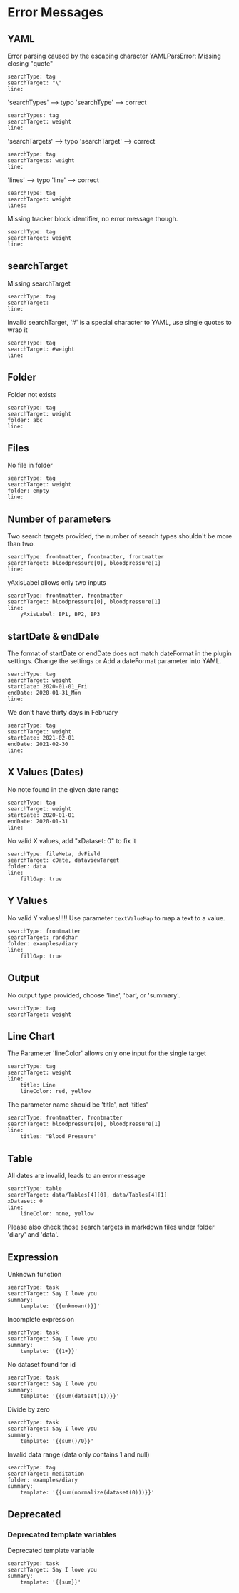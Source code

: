 # Error Messages

## YAML
Error parsing caused by the escaping character YAMLParsError: Missing closing "quote"
``` tracker
searchType: tag
searchTarget: "\"
line:
```

'searchTypes' --> typo
'searchType' --> correct
``` tracker
searchTypes: tag
searchTarget: weight
line:
```

'searchTargets' --> typo
'searchTarget' --> correct
``` tracker
searchType: tag
searchTargets: weight
line:
```

'lines' --> typo
'line' --> correct
``` tracker
searchType: tag
searchTarget: weight
lines:
```

Missing tracker block identifier, no error message though.
```
searchType: tag
searchTarget: weight
line:
```

## searchTarget
Missing searchTarget
``` tracker
searchType: tag
searchTarget: 
line:
```

Invalid searchTarget, '#' is a special character to YAML, use single quotes to wrap it
``` tracker
searchType: tag
searchTarget: #weight 
line:
```

## Folder
Folder not exists
``` tracker
searchType: tag
searchTarget: weight
folder: abc
line:
```

## Files
No file in folder
``` tracker
searchType: tag
searchTarget: weight
folder: empty
line:
```

## Number of parameters
Two search targets provided, the number of search types shouldn't be more than two.
``` tracker
searchType: frontmatter, frontmatter, frontmatter
searchTarget: bloodpressure[0], bloodpressure[1]
line:
```

yAxisLabel allows only two inputs
``` tracker
searchType: frontmatter, frontmatter
searchTarget: bloodpressure[0], bloodpressure[1]
line:
    yAxisLabel: BP1, BP2, BP3
```

## startDate & endDate
The format of startDate or endDate does not match dateFormat in the plugin settings. Change the settings or Add a dateFormat parameter into YAML.
``` tracker
searchType: tag
searchTarget: weight
startDate: 2020-01-01_Fri
endDate: 2020-01-31_Mon
line:
```

We don't have thirty days in February
``` tracker
searchType: tag
searchTarget: weight
startDate: 2021-02-01
endDate: 2021-02-30
line:
```

## X Values (Dates)
No note found in the given date range
``` tracker
searchType: tag
searchTarget: weight
startDate: 2020-01-01
endDate: 2020-01-31
line:
```

No valid X values, add "xDataset: 0" to fix it
``` tracker
searchType: fileMeta, dvField
searchTarget: cDate, dataviewTarget
folder: data
line:
    fillGap: true
```

## Y Values
No valid Y values!!!!!
Use parameter `textValueMap` to map a text to a value.
``` tracker
searchType: frontmatter
searchTarget: randchar
folder: examples/diary
line:
    fillGap: true
```

## Output
No output type provided, choose 'line', 'bar', or 'summary'.
``` tracker
searchType: tag
searchTarget: weight
``` 

## Line Chart
The Parameter 'lineColor' allows only one input for the single target
``` tracker
searchType: tag
searchTarget: weight
line:
    title: Line
    lineColor: red, yellow
``` 

The parameter name should be 'title', not 'titles'
``` tracker
searchType: frontmatter, frontmatter
searchTarget: bloodpressure[0], bloodpressure[1]
line:
    titles: "Blood Pressure"
``` 

## Table
All dates are invalid, leads to an error message
``` tracker
searchType: table
searchTarget: data/Tables[4][0], data/Tables[4][1]
xDataset: 0
line:
    lineColor: none, yellow
```


Please also check those search targets in markdown files under folder 'diary' and 'data'.

## Expression
Unknown function
``` tracker
searchType: task
searchTarget: Say I love you
summary:
    template: '{{unknown()}}'
```

Incomplete expression
``` tracker
searchType: task
searchTarget: Say I love you
summary:
    template: '{{1+}}'
```

No dataset found for id
``` tracker
searchType: task
searchTarget: Say I love you
summary:
    template: '{{sum(dataset(1))}}'
```

Divide by zero
``` tracker
searchType: task
searchTarget: Say I love you
summary:
    template: '{{sum()/0}}'
```

Invalid data range (data only contains 1 and null)
``` tracker
searchType: tag
searchTarget: meditation
folder: examples/diary
summary:
    template: '{{sum(normalize(dataset(0)))}}'
```

## Deprecated
### Deprecated template variables

Deprecated template variable
``` tracker
searchType: task
searchTarget: Say I love you
summary:
    template: '{{sum}}'
```

